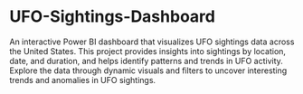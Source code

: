 # UFO-Sightings-Dashboard
An interactive Power BI dashboard that visualizes UFO sightings data across the United States. This project provides insights into sightings by location, date, and duration, and helps identify patterns and trends in UFO activity. Explore the data through dynamic visuals and filters to uncover interesting trends and anomalies in UFO sightings.
